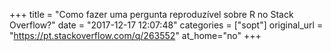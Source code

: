 +++
title = "Como fazer uma pergunta reproduzível sobre R no Stack Overflow?"
date = "2017-12-17 12:07:48"
categories = ["sopt"]
original_url = "https://pt.stackoverflow.com/q/263552"
at_home="no"
+++

